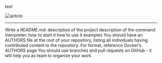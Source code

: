 test



![airbnb](https://github.com/OgingahK/hello/assets/159820493/399e3fd3-079b-44fa-a049-862545c93077)




____________________________________________________________________________
Write a README.md:
description of the project
description of the command interpreter:
how to start it
how to use it
examples
You should have an AUTHORS file at the root of your repository, listing all individuals having contributed content to the repository. For format, reference Docker’s AUTHORS page
You should use branches and pull requests on GitHub - it will help you as team to organize your work
